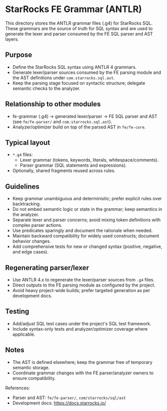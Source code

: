 # StarRocks FE Grammar (ANTLR)

This directory stores the ANTLR grammar files (.g4) for StarRocks SQL. These grammars are the source of truth for SQL syntax and are used to generate the lexer and parser consumed by the FE SQL parser and AST layers.

## Purpose
- Define the StarRocks SQL syntax using ANTLR 4 grammars.
- Generate lexer/parser sources consumed by the FE parsing module and the AST definitions under `com.starrocks.sql.ast`.
- Keep the parsing stage focused on syntactic structure; delegate semantic checks to the analyzer.

## Relationship to other modules
- fe-grammar (.g4) -> generated lexer/parser -> FE SQL parser and AST (see `fe/fe-parser/` and `com.starrocks.sql.ast`).
- Analyzer/optimizer build on top of the parsed AST in `fe/fe-core`.

## Typical layout
- `*.g4` files:
  - Lexer grammar (tokens, keywords, literals, whitespace/comments).
  - Parser grammar (SQL statements and expressions).
- Optionally, shared fragments reused across rules.

## Guidelines
- Keep grammar unambiguous and deterministic; prefer explicit rules over backtracking.
- Do not embed semantic logic or state in the grammar; keep semantics in the analyzer.
- Separate lexer and parser concerns; avoid mixing token definitions with complex parser actions.
- Use predicates sparingly and document the rationale when needed.
- Maintain backward compatibility for widely used constructs; document behavior changes.
- Add comprehensive tests for new or changed syntax (positive, negative, and edge cases).

## Regenerating parser/lexer
- Use ANTLR 4.x to regenerate the lexer/parser sources from `.g4` files.
- Direct outputs to the FE parsing module as configured by the project.
- Avoid heavy project-wide builds; prefer targeted generation as per development docs.

## Testing
- Add/adjust SQL test cases under the project's SQL test framework.
- Include syntax-only tests and analyzer/optimizer coverage where applicable.

## Notes
- The AST is defined elsewhere; keep the grammar free of temporary semantic storage.
- Coordinate grammar changes with the FE parser/analyzer owners to ensure compatibility.

References:
- Parser and AST: `fe/fe-parser/`, `com/starrocks/sql/ast`
- Development docs: https://docs.starrocks.io/

